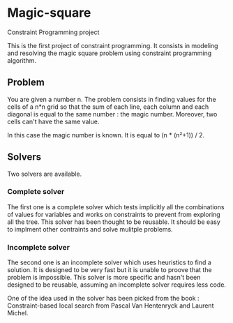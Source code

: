 # Magic-square
Constraint Programming project

This is the first project of constraint programming.
It consists in modeling and resolving the magic square problem using constraint programming algorithm.

## Problem

You are given a number n. The problem consists in finding values for the cells of a n*n grid so that the sum of each line, each column and each diagonal is equal to the same number : the magic number. Moreover, two cells can't have the same value.

In this case the magic number is known. It is equal to (n * (n²+1)) / 2.

## Solvers

Two solvers are available.

### Complete solver

The first one is a complete solver which tests implicitly all the combinations of values for variables and works on constraints to prevent from exploring all the tree.
This solver has been thought to be reusable. It should be easy to implment other contraints and solve mulitple problems.

### Incomplete solver

The second one is an incomplete solver which uses heuristics to find a solution. It is designed to be very fast but it is unable to proove that the problem is impossible.
This solver is more specific and hasn't been designed to be reusable, assuming an incomplete solver requires less code.

One of the idea used in the solver has been picked from the book : Constraint-based local search from Pascal Van Hentenryck and Laurent Michel.
